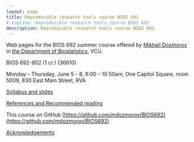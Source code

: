 ```yaml
---
layout: page
title: Reproducible research tools course BIOS 692
# tagline: Reproducible research tools course BIOS 692
description: Reproducible research tools course BIOS 692
---
```


Web pages for the BIOS 692 summer course offered by [Mikhail Dozmorov](https://mdozmorov.github.io/) in [the Department of Biostatistics](http://www.biostatistics.vcu.edu/), VCU.

BIOS 692-802 (1 cr.) (36610)

Monday – Thursday, June 5 - 8, 9:00 – 10:50am,  One Capitol Square, room 5009, 830 East Main Street, RVA

[Syllabus and slides](pages/syllabus.html)

[References and Recommended reading](pages/references.html)

This course on GitHub [https://github.com/mdozmorov/BIOS692](https://github.com/mdozmorov/BIOS692)

[Acknowledgements](pages/acknowledgements.html)


